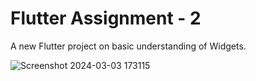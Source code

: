 # Flutter Assignment - 2

A new Flutter project on basic understanding of Widgets.

![Screenshot 2024-03-03 173115](https://github.com/pratikkor-flutter/flutter_assignment2/assets/156188502/0219847b-becf-4861-8888-f9c22cf57e5e)

